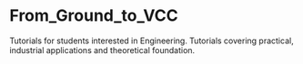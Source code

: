 # From_Ground_to_VCC
Tutorials for students interested in Engineering.  Tutorials covering practical, industrial applications and theoretical foundation.
